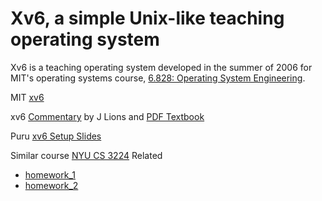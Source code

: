 # Xv6, a simple Unix-like teaching operating system

Xv6 is a teaching operating system developed in the summer of 2006 for MIT's operating systems course, [6.828: Operating System Engineering](http://pdos.csail.mit.edu/6.828).

MIT [xv6](https://pdos.csail.mit.edu/6.828/2012/xv6.html) 

xv6 [Commentary](http://www.lemis.com/grog/Documentation/Lions/) by J Lions and [PDF Textbook](http://www.lemis.com/grog/Documentation/Lions/book.pdf)

Puru [xv6 Setup Slides](https://www.cse.iitb.ac.in/~puru/courses/autumn2024/lectures/cs744-xv6.pdf) 


Similar course [NYU CS 3224](https://cse.engineering.nyu.edu/jsterling/cs3224/)
Related
- [homework_1](https://panda.moyix.net/~moyix/cs3224/) 
- [homework_2](https://github.com/kk2849/cs3224-operating-systems/tree/master)
